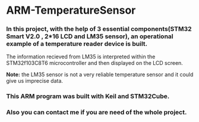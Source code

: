 # ARM-TemperatureSensor
### In this project, with the help of 3 essential components(STM32 Smart V2.0 , 2*16 LCD and LM35 sensor), an operational example of a temperature reader device is built.

The information recieved from LM35 is interpreted within the STM32f103C8T6 microcontroller and then displayed on the LCD screen.

**Note:** the LM35 sensor is not a very reliable temperature sensor and it could give us imprecise data.

### This ARM program was built with Keil and STM32Cube.
### Also you can contact me if you are need of the whole project.
